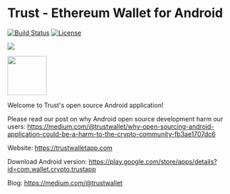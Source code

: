 # Trust - Ethereum Wallet for Android

[![Build Status](https://travis-ci.org/TrustWallet/trust-wallet-android.svg?branch=master)](https://travis-ci.org/TrustWallet/trust-wallet-android)
[![License](https://img.shields.io/badge/license-GPL3-green.svg?style=flat)](https://github.com/fastlane/fastlane/blob/master/LICENSE)

[<img src="https://raw.githubusercontent.com/TrustWallet/trust-wallet-android-source/master/resources/android_cover.png">](https://play.google.com/store/apps/details?id=com.wallet.crypto.trustapp)

[<img src=https://play.google.com/intl/en_us/badges/images/generic/en_badge_web_generic.png height="88">](https://play.google.com/store/apps/details?id=com.wallet.crypto.trustapp)

Welcome to Trust's open source Android application!

Please read our post on why Android open source development harm our users: https://medium.com/@trustwallet/why-open-sourcing-android-application-could-be-a-harm-to-the-crypto-community-fb3ae1707dc6

Website: https://trustwalletapp.com

Download Android version: https://play.google.com/store/apps/details?id=com.wallet.crypto.trustapp

Blog: https://medium.com/@trustwallet


